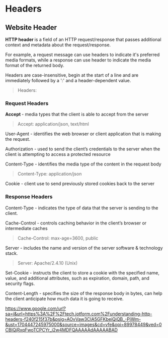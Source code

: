 # Headers

## Website Header

<b> HTTP header </b> is a field of an HTTP request/response that passes additional context and metadata about the request/response. 

For example, a request message can use headers to indicate it's preferred media formats, while a response can use header to indicate the media format of the returned body. 

Headers are case-insensitive, begin at the start of a line and are immediately followed by a ':' and a header-dependent value. 

> Headers:

### Request Headers

<b> Accept </b> - media types that the client is able to accept from the server

> Accept: application/json, text/html

User-Agent - identifies the web browser or client application that is making the request.

Authorization - used to send the client’s credentials to the server when the client is attempting to access a protected resource

Content-Type - identifies the media type of the content in the request body

> Content-Type: application/json

Cookie - client use to send previously stored cookies back to the server

### Response Headers

Content-Type - indicates the type of data that the server is sending to the client.

Cache-Control - controls caching behavior in the client’s browser or intermediate caches

> Cache-Control: max-age=3600, public

Server - includes the name and version of the server software & technology stack.

> Server: Apache/2.4.10 (Unix)

Set-Cookie - instructs the client to store a cookie with the specified name, value, and additional attributes, such as expiration, domain, path, and security flags.

Content-Length - specifies the size of the response body in bytes, can help the client anticipate how much data it is going to receive.



https://www.google.com/url?sa=i&url=https%3A%2F%2Ftech.jotform.com%2Funderstanding-http-headers-f240f215f37b&psig=AOvVaw3CIA5GFKbeiQiQB_-PiWm-&ust=1704447245975000&source=images&cd=vfe&opi=89978449&ved=0CBIQjRxqFwoTCPCYr_i2w4MDFQAAAAAdAAAAABAD
